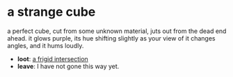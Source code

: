 # a strange cube

a perfect cube, cut from some unknown material, juts out from the dead end ahead. it glows purple, its hue shifting slightly as your view of it changes angles, and it hums loudly.

- **loot**: [a frigid intersection](a-frigid-intersection-Ntmsnt3.md)
- **leave**: I have not gone this way yet.
